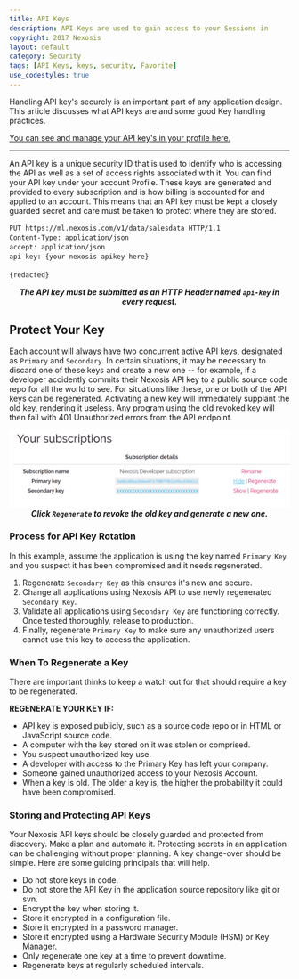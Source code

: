 ```yaml
---
title: API Keys
description: API Keys are used to gain access to your Sessions in 
copyright: 2017 Nexosis 
layout: default
category: Security
tags: [API Keys, keys, security, Favorite]
use_codestyles: true
---
```


Handling API key's securely is an important part of any application design. This article discusses what API keys are and some good Key handling practices.

[You can see and manage your API key's in your profile here.](https://developers.nexosis.com/developer)

------
An API key is a unique security ID that is used to identify who is accessing the API as well as a set of access rights associated with it. You can find your API key under your account Profile. These keys are generated and provided to every subscription and is how billing is accounted for and applied to an account. This means that an API key must be kept a closely guarded secret and care must be taken to protect where they are stored. 

``` bash
PUT https://ml.nexosis.com/v1/data/salesdata HTTP/1.1
Content-Type: application/json
accept: application/json
api-key: {your nexosis apikey here}

{redacted}
```

<p align="center"><em><strong>The API key must be submitted as an HTTP Header named <code>api-key</code> in every request.</strong></em></p>

## Protect Your Key

Each account will always have two concurrent active API keys, designated as <code>Primary</code> and <code>Secondary</code>. In certain situations, it may be necessary to discard one of these keys and create a new one -- for example, if a developer accidently commits their Nexosis API key to a public source code repo for all the world to see. For situations like these, one or both of the API keys can be regenerated.  Activating a new key will immediately supplant the old key, rendering it useless. Any program using the old revoked key will then fail with 401 Unauthorized errors from the API endpoint.

<p align="center">  <img alt="API Keys" src="/assets/img/api_keys.png"/><br/>
<strong><em>Click <code>Regenerate</code> to revoke the old key and generate a new one.</em></strong></p>

### Process for API Key Rotation

In this example, assume the application is using the key named <code>Primary Key</code> and you suspect it has been compromised and it needs regenerated.

1. Regenerate <code>Secondary Key</code> as this ensures it's new and secure.
2. Change all applications using Nexosis API to use newly regenerated <code>Secondary Key</code>.
3. Validate all applications using <code>Secondary Key</code> are functioning correctly. Once tested thoroughly, release to production.
4. Finally, regenerate <code>Primary Key</code> to make sure any unauthorized users cannot use this key to access the application.

### When To Regenerate a Key

There are important thinks to keep a watch out for that should require a key to be regenerated.

<b>REGENERATE YOUR KEY IF:</b>
* API key is exposed publicly, such as a source code repo or in HTML or JavaScript source code.
* A computer with the key stored on it was stolen or comprised.
* You suspect unauthorized key use.
* A developer with access to the Primary Key has left your company.
* Someone gained unauthorized access to your Nexosis Account.
* When a key is old. The older a key is, the higher the probability it could have been compromised.

### Storing and Protecting API Keys

Your Nexosis API keys should be closely guarded and protected from discovery.  Make a plan and automate it. Protecting secrets in an application can be challenging without proper planning. A key change-over should be simple. Here are some guiding principals that will help.

* Do not store keys in code.
* Do not store the API Key in the application source repository like git or svn.
* Encrypt the key when storing it.
* Store it encrypted in a configuration file.
* Store it encrypted in a password manager.
* Store it encrypted using a Hardware Security Module (HSM) or Key Manager.
* Only regenerate one key at a time to prevent downtime. 
* Regenerate keys at regularly scheduled intervals.